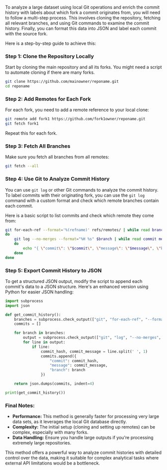 To analyze a large dataset using local Git operations and enrich the commit history with labels about which fork a commit originates from, you will need to follow a multi-step process. This involves cloning the repository, fetching all relevant branches, and using Git commands to examine the commit history. Finally, you can format this data into JSON and label each commit with the source fork.

Here is a step-by-step guide to achieve this:

### Step 1: Clone the Repository Locally

Start by cloning the main repository and all its forks. You might need a script to automate cloning if there are many forks.

```bash
git clone https://github.com/mainowner/reponame.git
cd reponame
```

### Step 2: Add Remotes for Each Fork

For each fork, you need to add a remote reference to your local clone:

```bash
git remote add fork1 https://github.com/fork1owner/reponame.git
git fetch fork1
```

Repeat this for each fork.

### Step 3: Fetch All Branches

Make sure you fetch all branches from all remotes:

```bash
git fetch --all
```

### Step 4: Use Git to Analyze Commit History

You can use `git log` or other Git commands to analyze the commit history. To label commits with their originating fork, you can use the `git log` command with a custom format and check which remote branches contain each commit.

Here is a basic script to list commits and check which remote they come from:

```bash
git for-each-ref --format='%(refname)' refs/remotes/ | while read branch
do 
    git log --no-merges --format="%H %s" $branch | while read commit message
    do
        echo "{ \"commit\": \"$commit\", \"message\": \"$message\", \"branch\": \"$branch\" }"
    done
done
```

### Step 5: Export Commit History to JSON

To get a structured JSON output, modify the script to append each commit's data to a JSON structure. Here's an enhanced version using Python for easier JSON handling:

```python
import subprocess
import json

def get_commit_history():
    branches = subprocess.check_output(["git", "for-each-ref", "--format='%(refname)'", "refs/remotes/"]).decode().split()
    commits = []

    for branch in branches:
        output = subprocess.check_output(["git", "log", "--no-merges", "--format=%H %s", branch.strip("'")]).decode().split('\n')
        for line in output:
            if line:
                commit_hash, commit_message = line.split(' ', 1)
                commits.append({
                    "commit": commit_hash,
                    "message": commit_message,
                    "branch": branch
                })

    return json.dumps(commits, indent=4)

print(get_commit_history())
```

### Final Notes:
- **Performance:** This method is generally faster for processing very large data sets, as it leverages the local Git database directly.
- **Complexity:** The initial setup (cloning and setting up remotes) can be complex, especially with many forks.
- **Data Handling:** Ensure you handle large outputs if you're processing extremely large repositories.

This method offers a powerful way to analyze commit histories with detailed control over the data, making it suitable for complex analytical tasks where external API limitations would be a bottleneck.